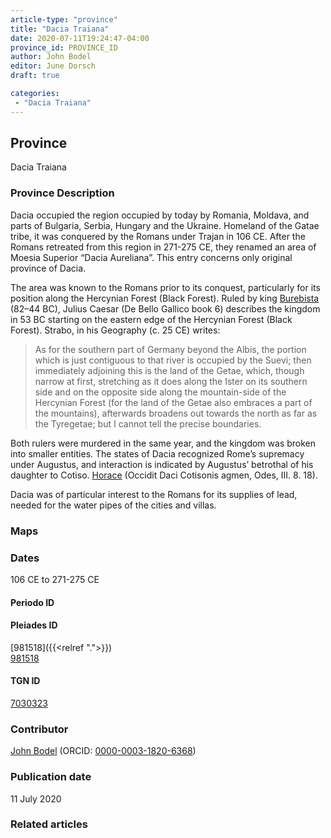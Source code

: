 ```yaml
---
article-type: "province"
title: "Dacia Traiana"
date: 2020-07-11T19:24:47-04:00
province_id: PROVINCE_ID
author: John Bodel
editor: June Dorsch
draft: true

categories:
 - "Dacia Traiana"
---
```


## Province

Dacia Traiana

### Province Description

Dacia occupied the region occupied by today by Romania, Moldava, and parts of Bulgaria, Serbia, Hungary and the Ukraine. Homeland of the Gatae tribe, it was conquered by the Romans under Trajan in 106 CE. After the Romans retreated from this region in 271-275 CE, they renamed an area of Moesia Superior “Dacia Aureliana”. This entry concerns only original province of Dacia.

The area was known to the Romans prior to its conquest, particularly for its position along the Hercynian Forest (Black Forest).
Ruled by king [Burebista](https://en.wikipedia.org/wiki/Burebista) (82–44 BC), Julius Caesar (De Bello Gallico book 6) describes the kingdom in 53 BC starting on the eastern edge of the Hercynian Forest (Black Forest). Strabo, in his Geography (c. 25 CE) writes:

> As for the southern part of Germany beyond the Albis, the portion which is just contiguous to that river is occupied by the Suevi; then immediately adjoining this is the land of the Getae, which, though narrow at first, stretching as it does along the Ister on its southern side and on the opposite side along the mountain-side of the Hercynian Forest (for the land of the Getae also embraces a part of the mountains), afterwards broadens out towards the north as far as the Tyregetae; but I cannot tell the precise boundaries.

Both rulers were murdered in the same year, and the kingdom was broken into smaller entities. The states of Dacia recognized Rome’s supremacy under Augustus, and interaction is indicated by Augustus’ betrothal of his daughter to Cotiso. [Horace](https://en.wikipedia.org/wiki/Horace) (Occidit Daci Cotisonis agmen, Odes, III. 8. 18).

Dacia was of particular interest to the Romans for its supplies of lead, needed for the water pipes of the cities and villas.

### Maps

<!--
{{< figure src="IMG_URL" alt="ALT_TEXT" title="CAPTION" >}}
-->

### Dates

106 CE to 271-275 CE

#### Periodo ID

<!-- [PERIODO_ID](https://pleiades.stoa.org/places/PLEIADES_ID) -->

#### Pleiades ID

[981518]({{<relref ".">}}) \
[981518](https://pleiades.stoa.org/places/981518)

#### TGN ID

[7030323](http://vocab.getty.edu/page/tgn/7030323)

### Contributor

[John Bodel](https://www.brown.edu/academics/history/people/john-bodel) (ORCID: [0000-0003-1820-6368](https://orcid.org/0000-0003-1820-6368))

### Publication date

11 July 2020

### Related articles

<!-- Links to other related articles. Leave blank for now -->

